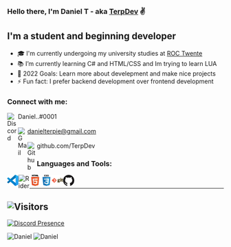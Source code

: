 ### Hello there, I'm Daniel T - aka [TerpDev](https://github.com/TerpDev) ✌

## I'm a student and beginning developer
- 🎓 I'm currently undergoing my university studies at [ROC Twente](https://www.rocvantwente.nl/)
- 📚 I’m currently learning C# and HTML/CSS and Im trying to learn LUA
- 🥅 2022 Goals: Learn more about develepment and make nice projects
- ⚡ Fun fact: I prefer backend development over frontend development

### Connect with me:

<img align="left" alt="Discord" width="25px" src="https://assets-global.website-files.com/6257adef93867e50d84d30e2/636e0a6a49cf127bf92de1e2_icon_clyde_blurple_RGB.png" /> Daniel..#0001<br>
<br>
<img align="left" alt="GMail" width="22px" src="https://upload.wikimedia.org/wikipedia/commons/4/4e/Gmail_Icon.png"/> danielterpie@gmail.com<br>
<br>
<img align="left" alt="Github" width="22px" src="https://assets.ifttt.com/images/channels/2107379463/icons/monochrome_large.png" /> github.com/TerpDev


### Languages and Tools:
[<img align="left" alt="Visual Studio Code" width="26px" src="https://raw.githubusercontent.com/github/explore/80688e429a7d4ef2fca1e82350fe8e3517d3494d/topics/visual-studio-code/visual-studio-code.png" />][website]
[<img align="left" alt="Rider" width="26px" src="https://upload.wikimedia.org/wikipedia/commons/thumb/6/6e/JetBrains_Rider_Icon.svg/1200px-JetBrains_Rider_Icon.svg.png" />][website]
[<img align="left" alt="HTML5" width="26px" src="https://raw.githubusercontent.com/github/explore/80688e429a7d4ef2fca1e82350fe8e3517d3494d/topics/html/html.png" />][website]
[<img align="left" alt="CSS3" width="26px" src="https://raw.githubusercontent.com/github/explore/80688e429a7d4ef2fca1e82350fe8e3517d3494d/topics/css/css.png" />][website]
[<img align="left" alt="Git" width="26px" src="https://raw.githubusercontent.com/github/explore/80688e429a7d4ef2fca1e82350fe8e3517d3494d/topics/git/git.png" />][website]
[<img align="left" alt="GitHub" width="26px" src="https://raw.githubusercontent.com/github/explore/78df643247d429f6cc873026c0622819ad797942/topics/github/github.png" />][website]
<br />

---


![Visitors](https://api.visitorbadge.io/api/visitors?path=https%3A%2F%2Fgithub.com%2FTerpDev%2FTerpDev&label=Visitors&countColor=%2314D0E0)
---
[![Discord Presence](https://lanyard.cnrad.dev/api/512580871375814678)](https://discord.com/users/512580871375814678)

<img width="500px" alt="Daniel" src="https://github-readme-stats.vercel.app/api?username=TerpDev&theme=github_dark&show_icons=true&hide_border=true" />
<img width="500px" alt="Daniel" src="https://github-readme-stats.vercel.app/api/top-langs/?username=TerpDev&layout=compact&theme=github_dark&show_icons=true&hide_border=true" />

[website]: https://github.com/TerpDev
